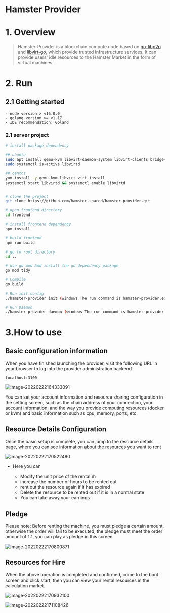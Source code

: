 # Hamster Provider

# 1. Overview

> Hamster-Provider is a blockchain compute node based on [go-libp2p](https://github.com/libp2p/go-libp2p.git) and [libvirt-go](https://github.com/libvirt/libvirt-go), which provide trusted infrastructure services. It can provide users' idle resources to the Hamster Market in the form of virtual machines.

# 2. Run

## 2.1 Getting started

```
- node version > v16.0.0
- golang version >= v1.17
- IDE recommendation: Goland
```

### 2.1 server project

```bash
# install package dependency

## ubuntu
sudo apt install qemu-kvm libvirt-daemon-system libvirt-clients bridge-utils virtinst virt-manager
sudo systemctl is-active libvirtd

## centos
yum install -y qemu-kvm libvirt virt-install
systemctl start libvirtd && systemctl enable libvirtd


# clone the project
git clone https://github.com/hamster-shared/hamster-provider.git

# open frontend directory
cd frontend

# install frontend dependency
npm install

# build frontend 
npm run build

# go to root directory
cd ..

# use go mod And install the go dependency package
go mod tidy

# Compile 
go build

# Run init config
./hamster-provider init (windows The run command is hamster-provider.exe)

# Run Daemon 
./hamster-provider daemon (windows The run command is hamster-provider.exe)
```



# 3.How to use

## Basic configuration information

When you have finished launching the provider, visit the following URL in your browser to log into the provider administration backend

```
localhost:3100
```

![image-20220222164333091](https://gitee.com/lzw657434763/pictures/raw/master/Blog/20220222164334.png)

You can set your account information and resource sharing configuration in the setting screen, such as the chain address of your connection, your account information, and the way you provide computing resources (docker or kvm) and basic information such as cpu, memory, ports, etc.



## Resource Details Configuration

Once the basic setup is complete, you can jump to the resource details page, where you can see information about the resources you want to rent

![image-20220222170522480](https://gitee.com/lzw657434763/pictures/raw/master/Blog/20220222170522.png)

- Here you can

  - Modify the unit price of the rental \h
  - increase the number of hours to be rented out
  - rent out the resource again if it has expired
  - Delete the resource to be rented out if it is in a normal state
  - You can take away your earnings



## Pledge

Please note: Before renting the machine, you must pledge a certain amount, otherwise the order will fail to be executed, the pledge must meet the order amount of 1:1, you can play as pledge in this screen

![image-20220222170800871](https://gitee.com/lzw657434763/pictures/raw/master/Blog/20220222170801.png)





## Resources for Hire

When the above operation is completed and confirmed, come to the boot screen and click start, then you can view your rental resources in the calculation market.

![image-20220222170932100](https://gitee.com/lzw657434763/pictures/raw/master/Blog/20220222170932.png)

![image-20220222171108426](https://gitee.com/lzw657434763/pictures/raw/master/Blog/20220222171108.png)

